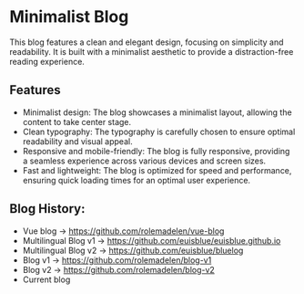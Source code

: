 # Minimalist Blog

This blog features a clean and elegant design, focusing on simplicity and readability. It is built with a minimalist aesthetic to provide a distraction-free reading experience. 

## Features

- Minimalist design: The blog showcases a minimalist layout, allowing the content to take center stage.
- Clean typography: The typography is carefully chosen to ensure optimal readability and visual appeal.
- Responsive and mobile-friendly: The blog is fully responsive, providing a seamless experience across various devices and screen sizes.
- Fast and lightweight: The blog is optimized for speed and performance, ensuring quick loading times for an optimal user experience.

## Blog History:
- Vue blog → https://github.com/rolemadelen/vue-blog
- Multilingual Blog v1 → https://github.com/euisblue/euisblue.github.io
- Multilingual Blog v2 → https://github.com/euisblue/bluelog
- Blog v1 → https://github.com/rolemadelen/blog-v1
- Blog v2 → https://github.com/rolemadelen/blog-v2
- Current blog
